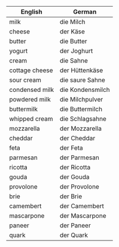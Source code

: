 
| English            | German          |
|--------------------|-----------------|
| milk               | die Milch       |
| cheese             | der Käse        |
| butter             | die Butter      |
| yogurt             | der Joghurt     |
| cream              | die Sahne       |
| cottage cheese     | der Hüttenkäse  |
| sour cream         | die saure Sahne |
| condensed milk     | die Kondensmilch|
| powdered milk      | die Milchpulver |
| buttermilk         | die Buttermilch |
| whipped cream      | die Schlagsahne |
| mozzarella         | der Mozzarella  |
| cheddar            | der Cheddar     |
| feta               | der Feta        |
| parmesan           | der Parmesan    |
| ricotta            | der Ricotta     |
| gouda              | der Gouda       |
| provolone          | der Provolone   |
| brie               | der Brie        |
| camembert          | der Camembert   |
| mascarpone         | der Mascarpone  |
| paneer             | der Paneer      |
| quark              | der Quark       |